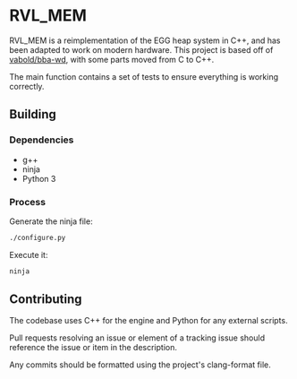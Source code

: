 # RVL_MEM

RVL_MEM is a reimplementation of the EGG heap system in C++, and has been adapted to work on modern hardware. This project is based off of [vabold/bba-wd](https://github.com/vabold/bba-wd), with some parts moved from C to C++.

The main function contains a set of tests to ensure everything is working correctly.

## Building

### Dependencies

- g++
- ninja
- Python 3

### Process

Generate the ninja file:

```bash
./configure.py
```

Execute it:

```bash
ninja
```

## Contributing

The codebase uses C++ for the engine and Python for any external scripts.

Pull requests resolving an issue or element of a tracking issue should reference the issue or item in the description.

Any commits should be formatted using the project's clang-format file.
